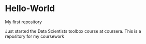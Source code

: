 # Hello-World
My first repository

Just started the Data Scientists toolbox course at coursera. 
This is a repository for my coursework
